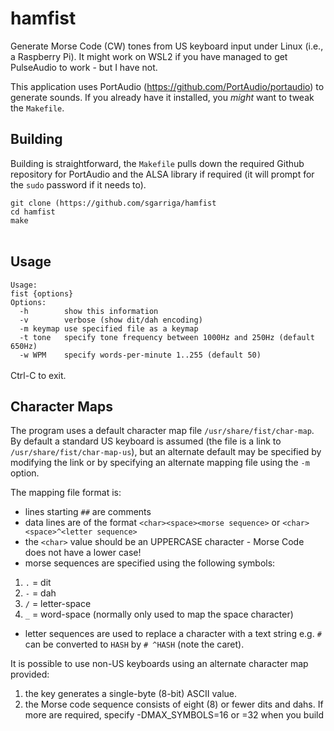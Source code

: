 # hamfist
Generate Morse Code (CW) tones from US keyboard input under Linux (i.e., a Raspberry Pi). It might work on WSL2 if you have managed to get PulseAudio to work - but I have not.

This application uses PortAudio (https://github.com/PortAudio/portaudio) to generate sounds. If you already have it installed, you <i>might</i> want to tweak the `Makefile`.

## Building
Building is straightforward, the `Makefile` pulls down the required Github repository for PortAudio and the ALSA library if required (it will prompt for the `sudo` password if it needs to).

`git clone (https://github.com/sgarriga/hamfist`<br>
`cd hamfist`<br>
`make`<br>
<br>

## Usage
`Usage:`<br>
`fist {options}`<br>
`Options:`<br>
`  -h        show this information`<br>
`  -v        verbose (show dit/dah encoding)`<br>
`  -m keymap use specified file as a keymap`<br>
`  -t tone   specify tone frequency between 1000Hz and 250Hz (default 650Hz)`<br>
`  -w WPM    specify words-per-minute 1..255 (default 50)`<br>
<br>
Ctrl-C to exit.

## Character Maps
The program uses a default character map file `/usr/share/fist/char-map`. By default a standard US keyboard is assumed (the file is a link to `/usr/share/fist/char-map-us`), but an alternate default may be specified by modifying the link or by specifying an alternate mapping file using the `-m` option.

The mapping file format is:
- lines starting `##` are comments
- data lines are of the format `<char><space><morse sequence>` or `<char><space>^<letter sequence>`
- the `<char>` value should be an UPPERCASE character - Morse Code does not have a lower case!
- morse sequences are specified using the following symbols:
1. `.` = dit
2. `-` = dah
3. `/` = letter-space
4. `_` = word-space (normally only used to map the space character)
- letter sequences are used to replace a character with a text string e.g. `#` can be converted to `HASH` by `# ^HASH` (note the caret).

It is possible to use non-US keyboards using an alternate character map provided:
1. the key generates a single-byte (8-bit) ASCII value.
2. the Morse code sequence consists of eight (8) or fewer dits and dahs. If more are required, specify -DMAX_SYMBOLS=16 or =32 when you build

